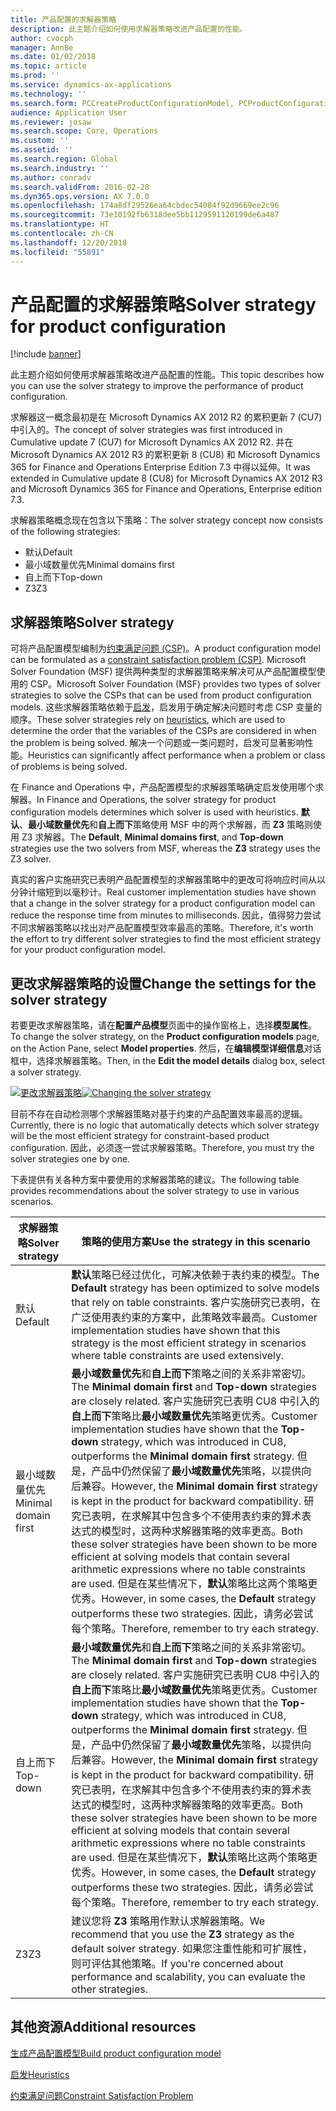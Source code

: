 ```yaml
---
title: 产品配置的求解器策略
description: 此主题介绍如何使用求解器策略改进产品配置的性能。
author: cvocph
manager: AnnBe
ms.date: 01/02/2018
ms.topic: article
ms.prod: ''
ms.service: dynamics-ax-applications
ms.technology: ''
ms.search.form: PCCreateProductConfigurationModel, PCProductConfigurationModelListPage
audience: Application User
ms.reviewer: josaw
ms.search.scope: Core, Operations
ms.custom: ''
ms.assetid: ''
ms.search.region: Global
ms.search.industry: ''
ms.author: conradv
ms.search.validFrom: 2016-02-28
ms.dyn365.ops.version: AX 7.0.0
ms.openlocfilehash: 174a8df29526ea64cbdec54084f92d9669ee2c96
ms.sourcegitcommit: 73e10192fb6318dee5bb1129591120199de6a487
ms.translationtype: HT
ms.contentlocale: zh-CN
ms.lasthandoff: 12/20/2018
ms.locfileid: "55891"
---
```

# <a name="solver-strategy-for-product-configuration"></a><span data-ttu-id="36a33-103">产品配置的求解器策略</span><span class="sxs-lookup"><span data-stu-id="36a33-103">Solver strategy for product configuration</span></span>

[!include [banner](../includes/banner.md)]

<span data-ttu-id="36a33-104">此主题介绍如何使用求解器策略改进产品配置的性能。</span><span class="sxs-lookup"><span data-stu-id="36a33-104">This topic describes how you can use the solver strategy to improve the performance of product configuration.</span></span>

<span data-ttu-id="36a33-105">求解器这一概念最初是在 Microsoft Dynamics AX 2012 R2 的累积更新 7 (CU7) 中引入的。</span><span class="sxs-lookup"><span data-stu-id="36a33-105">The concept of solver strategies was first introduced in Cumulative update 7 (CU7) for Microsoft Dynamics AX 2012 R2.</span></span> <span data-ttu-id="36a33-106">并在 Microsoft Dynamics AX 2012 R3 的累积更新 8 (CU8) 和 Microsoft Dynamics 365 for Finance and Operations Enterprise Edition 7.3 中得以延伸。</span><span class="sxs-lookup"><span data-stu-id="36a33-106">It was extended in Cumulative update 8 (CU8) for Microsoft Dynamics AX 2012 R3 and Microsoft Dynamics 365 for Finance and Operations, Enterprise edition 7.3.</span></span>

<span data-ttu-id="36a33-107">求解器策略概念现在包含以下策略：</span><span class="sxs-lookup"><span data-stu-id="36a33-107">The solver strategy concept now consists of the following strategies:</span></span>

- <span data-ttu-id="36a33-108">默认</span><span class="sxs-lookup"><span data-stu-id="36a33-108">Default</span></span>
- <span data-ttu-id="36a33-109">最小域数量优先</span><span class="sxs-lookup"><span data-stu-id="36a33-109">Minimal domains first</span></span>
- <span data-ttu-id="36a33-110">自上而下</span><span class="sxs-lookup"><span data-stu-id="36a33-110">Top-down</span></span>
- <span data-ttu-id="36a33-111">Z3</span><span class="sxs-lookup"><span data-stu-id="36a33-111">Z3</span></span>

## <a name="solver-strategy"></a><span data-ttu-id="36a33-112">求解器策略</span><span class="sxs-lookup"><span data-stu-id="36a33-112">Solver strategy</span></span> 

<span data-ttu-id="36a33-113">可将产品配置模型编制为[约束满足问题 (CSP)](http://aima.cs.berkeley.edu/2nd-ed/newchap05.pdf)。</span><span class="sxs-lookup"><span data-stu-id="36a33-113">A product configuration model can be formulated as a [constraint satisfaction problem (CSP)](http://aima.cs.berkeley.edu/2nd-ed/newchap05.pdf).</span></span> <span data-ttu-id="36a33-114">Microsoft Solver Foundation (MSF) 提供两种类型的求解器策略来解决可从产品配置模型使用的 CSP。</span><span class="sxs-lookup"><span data-stu-id="36a33-114">Microsoft Solver Foundation (MSF) provides two types of solver strategies to solve the CSPs that can be used from product configuration models.</span></span> <span data-ttu-id="36a33-115">这些求解器策略依赖于[启发](https://techterms.com/definition/heuristic)，启发用于确定解决问题时考虑 CSP 变量的顺序。</span><span class="sxs-lookup"><span data-stu-id="36a33-115">These solver strategies rely on [heuristics](https://techterms.com/definition/heuristic), which are used to determine the order that the variables of the CSPs are considered in when the problem is being solved.</span></span> <span data-ttu-id="36a33-116">解决一个问题或一类问题时，启发可显著影响性能。</span><span class="sxs-lookup"><span data-stu-id="36a33-116">Heuristics can significantly affect performance when a problem or class of problems is being solved.</span></span>

<span data-ttu-id="36a33-117">在 Finance and Operations 中，产品配置模型的求解器策略确定启发使用哪个求解器。</span><span class="sxs-lookup"><span data-stu-id="36a33-117">In Finance and Operations, the solver strategy for product configuration models determines which solver is used with heuristics.</span></span> <span data-ttu-id="36a33-118">**默认**、**最小域数量优先**和**自上而下**策略使用 MSF 中的两个求解器，而 **Z3** 策略则使用 Z3 求解器。</span><span class="sxs-lookup"><span data-stu-id="36a33-118">The **Default**, **Minimal domains first**, and **Top-down** strategies use the two solvers from MSF, whereas the **Z3** strategy uses the Z3 solver.</span></span> 

<span data-ttu-id="36a33-119">真实的客户实施研究已表明产品配置模型的求解器策略中的更改可将响应时间从以分钟计缩短到以毫秒计。</span><span class="sxs-lookup"><span data-stu-id="36a33-119">Real customer implementation studies have shown that a change in the solver strategy for a product configuration model can reduce the response time from minutes to milliseconds.</span></span> <span data-ttu-id="36a33-120">因此，值得努力尝试不同求解器策略以找出对产品配置模型效率最高的策略。</span><span class="sxs-lookup"><span data-stu-id="36a33-120">Therefore, it's worth the effort to try different solver strategies to find the most efficient strategy for your product configuration model.</span></span>

## <a name="change-the-settings-for-the-solver-strategy"></a><span data-ttu-id="36a33-121">更改求解器策略的设置</span><span class="sxs-lookup"><span data-stu-id="36a33-121">Change the settings for the solver strategy</span></span>

<span data-ttu-id="36a33-122">若要更改求解器策略，请在**配置产品模型**页面中的操作窗格上，选择**模型属性**。</span><span class="sxs-lookup"><span data-stu-id="36a33-122">To change the solver strategy, on the **Product configuration models** page, on the Action Pane, select **Model properties**.</span></span> <span data-ttu-id="36a33-123">然后，在**编辑模型详细信息**对话框中，选择求解器策略。</span><span class="sxs-lookup"><span data-stu-id="36a33-123">Then, in the **Edit the model details** dialog box, select a solver strategy.</span></span>

<span data-ttu-id="36a33-124">[![更改求解器策略](./media/solver-strategy.png)](./media/solver-strategy.png)</span><span class="sxs-lookup"><span data-stu-id="36a33-124">[![Changing the solver strategy](./media/solver-strategy.png)](./media/solver-strategy.png)</span></span>

<span data-ttu-id="36a33-125">目前不存在自动检测哪个求解器策略对基于约束的产品配置效率最高的逻辑。</span><span class="sxs-lookup"><span data-stu-id="36a33-125">Currently, there is no logic that automatically detects which solver strategy will be the most efficient strategy for constraint-based product configuration.</span></span> <span data-ttu-id="36a33-126">因此，必须逐一尝试求解器策略。</span><span class="sxs-lookup"><span data-stu-id="36a33-126">Therefore, you must try the solver strategies one by one.</span></span>

<span data-ttu-id="36a33-127">下表提供有关各种方案中要使用的求解器策略的建议。</span><span class="sxs-lookup"><span data-stu-id="36a33-127">The following table provides recommendations about the solver strategy to use in various scenarios.</span></span>

| <span data-ttu-id="36a33-128">求解器策略</span><span class="sxs-lookup"><span data-stu-id="36a33-128">Solver strategy</span></span>      | <span data-ttu-id="36a33-129">策略的使用方案</span><span class="sxs-lookup"><span data-stu-id="36a33-129">Use the strategy in this scenario</span></span> |
|----------------------|-----------------------------------|
| <span data-ttu-id="36a33-130">默认</span><span class="sxs-lookup"><span data-stu-id="36a33-130">Default</span></span>              | <span data-ttu-id="36a33-131">**默认**策略已经过优化，可解决依赖于表约束的模型。</span><span class="sxs-lookup"><span data-stu-id="36a33-131">The **Default** strategy has been optimized to solve models that rely on table constraints.</span></span> <span data-ttu-id="36a33-132">客户实施研究已表明，在广泛使用表约束的方案中，此策略效率最高。</span><span class="sxs-lookup"><span data-stu-id="36a33-132">Customer implementation studies have shown that this strategy is the most efficient strategy in scenarios where table constraints are used extensively.</span></span> |
| <span data-ttu-id="36a33-133">最小域数量优先</span><span class="sxs-lookup"><span data-stu-id="36a33-133">Minimal domain first</span></span> | <span data-ttu-id="36a33-134">**最小域数量优先**和**自上而下**策略之间的关系非常密切。</span><span class="sxs-lookup"><span data-stu-id="36a33-134">The **Minimal domain first** and **Top-down** strategies are closely related.</span></span> <span data-ttu-id="36a33-135">客户实施研究已表明 CU8 中引入的**自上而下**策略比**最小域数量优先**策略更优秀。</span><span class="sxs-lookup"><span data-stu-id="36a33-135">Customer implementation studies have shown that the **Top-down** strategy, which was introduced in CU8, outperforms the **Minimal domain first** strategy.</span></span> <span data-ttu-id="36a33-136">但是，产品中仍然保留了**最小域数量优先**策略，以提供向后兼容。</span><span class="sxs-lookup"><span data-stu-id="36a33-136">However, the **Minimal domain first** strategy is kept in the product for backward compatibility.</span></span> <span data-ttu-id="36a33-137">研究已表明，在求解其中包含多个不使用表约束的算术表达式的模型时，这两种求解器策略的效率更高。</span><span class="sxs-lookup"><span data-stu-id="36a33-137">Both these solver strategies have been shown to be more efficient at solving models that contain several arithmetic expressions where no table constraints are used.</span></span> <span data-ttu-id="36a33-138">但是在某些情况下，**默认**策略比这两个策略更优秀。</span><span class="sxs-lookup"><span data-stu-id="36a33-138">However, in some cases, the **Default** strategy outperforms these two strategies.</span></span> <span data-ttu-id="36a33-139">因此，请务必尝试每个策略。</span><span class="sxs-lookup"><span data-stu-id="36a33-139">Therefore, remember to try each strategy.</span></span> |
| <span data-ttu-id="36a33-140">自上而下</span><span class="sxs-lookup"><span data-stu-id="36a33-140">Top-down</span></span>             | <span data-ttu-id="36a33-141">**最小域数量优先**和**自上而下**策略之间的关系非常密切。</span><span class="sxs-lookup"><span data-stu-id="36a33-141">The **Minimal domain first** and **Top-down** strategies are closely related.</span></span> <span data-ttu-id="36a33-142">客户实施研究已表明 CU8 中引入的**自上而下**策略比**最小域数量优先**策略更优秀。</span><span class="sxs-lookup"><span data-stu-id="36a33-142">Customer implementation studies have shown that the **Top-down** strategy, which was introduced in CU8, outperforms the **Minimal domain first** strategy.</span></span> <span data-ttu-id="36a33-143">但是，产品中仍然保留了**最小域数量优先**策略，以提供向后兼容。</span><span class="sxs-lookup"><span data-stu-id="36a33-143">However, the **Minimal domain first** strategy is kept in the product for backward compatibility.</span></span> <span data-ttu-id="36a33-144">研究已表明，在求解其中包含多个不使用表约束的算术表达式的模型时，这两种求解器策略的效率更高。</span><span class="sxs-lookup"><span data-stu-id="36a33-144">Both these solver strategies have been shown to be more efficient at solving models that contain several arithmetic expressions where no table constraints are used.</span></span> <span data-ttu-id="36a33-145">但是在某些情况下，**默认**策略比这两个策略更优秀。</span><span class="sxs-lookup"><span data-stu-id="36a33-145">However, in some cases, the **Default** strategy outperforms these two strategies.</span></span> <span data-ttu-id="36a33-146">因此，请务必尝试每个策略。</span><span class="sxs-lookup"><span data-stu-id="36a33-146">Therefore, remember to try each strategy.</span></span> |
| <span data-ttu-id="36a33-147">Z3</span><span class="sxs-lookup"><span data-stu-id="36a33-147">Z3</span></span>                   | <span data-ttu-id="36a33-148">建议您将 **Z3** 策略用作默认求解器策略。</span><span class="sxs-lookup"><span data-stu-id="36a33-148">We recommend that you use the **Z3** strategy as the default solver strategy.</span></span> <span data-ttu-id="36a33-149">如果您注重性能和可扩展性，则可评估其他策略。</span><span class="sxs-lookup"><span data-stu-id="36a33-149">If you're concerned about performance and scalability, you can evaluate the other strategies.</span></span> |

## <a name="additional-resources"></a><span data-ttu-id="36a33-150">其他资源</span><span class="sxs-lookup"><span data-stu-id="36a33-150">Additional resources</span></span>

[<span data-ttu-id="36a33-151">生成产品配置模型</span><span class="sxs-lookup"><span data-stu-id="36a33-151">Build product configuration model</span></span>](build-product-configuration-model.md)

[<span data-ttu-id="36a33-152">启发</span><span class="sxs-lookup"><span data-stu-id="36a33-152">Heuristics</span></span>](https://techterms.com/definition/heuristic)

[<span data-ttu-id="36a33-153">约束满足问题</span><span class="sxs-lookup"><span data-stu-id="36a33-153">Constraint Satisfaction Problem</span></span>](http://aima.cs.berkeley.edu/2nd-ed/newchap05.pdf)
